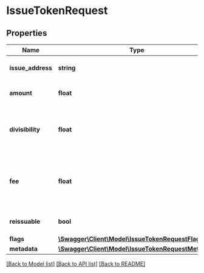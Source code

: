 # IssueTokenRequest

## Properties
Name | Type | Description | Notes
------------ | ------------- | ------------- | -------------
**issue_address** | **string** | Address issuing the token | 
**amount** | **float** | Number of tokens to issue | 
**divisibility** | **float** | Number of decimal places the token should be divisble by (0-7) | 
**fee** | **float** | Fee in satoshi to include in the issuance transaction min 1000000000 (10 NEBL) | 
**reissuable** | **bool** | whether the token should be reissuable | 
**flags** | [**\Swagger\Client\Model\IssueTokenRequestFlags**](IssueTokenRequestFlags.md) |  | [optional] 
**metadata** | [**\Swagger\Client\Model\IssueTokenRequestMetadata**](IssueTokenRequestMetadata.md) |  | [optional] 

[[Back to Model list]](../README.md#documentation-for-models) [[Back to API list]](../README.md#documentation-for-api-endpoints) [[Back to README]](../README.md)


